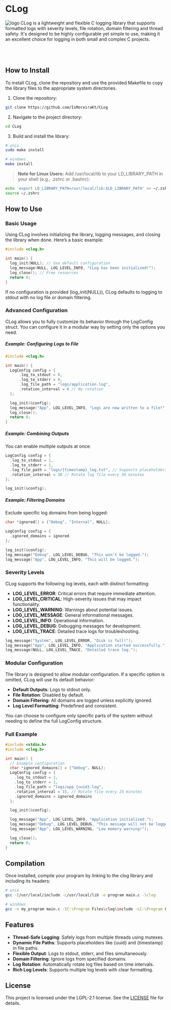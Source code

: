 # CLog

<img
	src="./assets/logo.png"
	alt="logo"
	align="left"
/>

CLog is a lightweight and flexible C logging library that supports formatted logs with severity levels, file rotation, domain filtering and thread safety. It's designed to be highly configurable yet simple to use, making it an excellent choice for logging in both small and complex C projects.

<br><br>

## How to Install
To install CLog, clone the repository and use the provided Makefile to copy the library files to the appropriate system directories.

1. Clone the repository:
```bash
git clone https://github.com/IsMoreiraKt/CLog
```

2. Navigate to the project directory:
```bash
cd CLog
```

3. Build and install the library:
```bash
# unix
sudo make install

# windows
make install
```

> **Note for Linux Users:** Add /usr/local/lib to your LD_LIBRARY_PATH in your shell (e.g., .zshrc or .bashrc):
```bash
echo 'export LD_LIBRARY_PATH=/usr/local/lib:$LD_LIBRARY_PATH' >> ~/.zshrc
source ~/.zshrc
```

## How to Use
### Basic Usage
Using CLog involves initializing the library, logging messages, and closing the library when done. Here’s a basic example:

```c
#include <clog.h>

int main() {
  log_init(NULL); // Use default configuration
  log_message(NULL, LOG_LEVEL_INFO, "CLog has been initialized!");
  log_close(); // Free resources
  return 0;
}
```

If no configuration is provided (log_init(NULL)), CLog defaults to logging to stdout with no log file or domain filtering.

### Advanced Configuration
CLog allows you to fully customize its behavior through the LogConfig struct. You can configure it in a modular way by setting only the options you need.

##### Example: Configuring Logs to File
```c
#include <clog.h>

int main() {
  LogConfig config = {
      .log_to_stdout = 0,
      .log_to_stderr = 0,
      .log_file_path = "logs/application.log",
      .rotation_interval = 0 // No rotation
  };

  log_init(&config);
  log_message("App", LOG_LEVEL_INFO, "Logs are now written to a file!");
  log_close();
  return 0;
}
```

##### Example: Combining Outputs
You can enable multiple outputs at once:

```c
LogConfig config = {
  .log_to_stdout = 1,
  .log_to_stderr = 1,
  .log_file_path = "logs/{timestamp}_log.txt", // Supports placeholders
  .rotation_interval = 30 // Rotate log file every 30 minutes
};

log_init(&config);
```

##### Example: Filtering Domains
Exclude specific log domains from being logged:

```c
char *ignored[] = {"Debug", "Internal", NULL};

LogConfig config = {
  .ignored_domains = ignored
};

log_init(&config);
log_message("Debug", LOG_LEVEL_DEBUG, "This won't be logged.");
log_message("App", LOG_LEVEL_INFO, "This will be logged.");
```

### Severity Levels
CLog supports the following log levels, each with distinct formatting:
- **LOG_LEVEL_ERROR**: Critical errors that require immediate attention.
- **LOG_LEVEL_CRITICAL**: High-severity issues that may impact functionality.
- **LOG_LEVEL_WARNING**: Warnings about potential issues.
- **LOG_LEVEL_MESSAGE**: General informational messages.
- **LOG_LEVEL_INFO**: Operational information.
- **LOG_LEVEL_DEBUG**: Debugging messages for development.
- **LOG_LEVEL_TRACE**: Detailed trace logs for troubleshooting.

```c
log_message("System", LOG_LEVEL_ERROR, "Disk is full!");
log_message("App", LOG_LEVEL_INFO, "Application started successfully.");
log_message(NULL, LOG_LEVEL_TRACE, "Detailed trace log.");
```

### Modular Configuration
The library is designed to allow modular configuration. If a specific option is omitted, CLog will use its default behavior:

- **Default Outputs**: Logs to stdout only.
- **File Rotation**: Disabled by default.
- **Domain Filtering**: All domains are logged unless explicitly ignored.
- **Log Level Formatting**: Predefined and consistent.

You can choose to configure only specific parts of the system without needing to define the full LogConfig structure.

### Full Example
```c
#include <stdio.h>
#include <clog.h>

int main() {
  // Example configuration
  char *ignored_domains[] = {"Debug", NULL};
  LogConfig config = {
    .log_to_stdout = 1,
    .log_to_stderr = 1,
    .log_file_path = "logs/app_{uuid}.log",
    .rotation_interval = 15, // Rotate file every 15 minutes
    .ignored_domains = ignored_domains
  };

  log_init(&config);

  log_message("App", LOG_LEVEL_INFO, "Application initialized.");
  log_message("Debug", LOG_LEVEL_DEBUG, "This message will not be logged.");
  log_message("App", LOG_LEVEL_WARNING, "Low memory warning!");

  log_close();
  return 0;
}
```

## Compilation
Once installed, compile your program by linking to the clog library and including its headers:

```bash
# unix 
gcc -I/usr/local/include -L/usr/local/lib -o program main.c -lclog

# windows
gcc -o my_program main.c -IC:\Program Files\clog\include -LC:\Program Files\clog\bin -lclog
```

## Features
- **Thread-Safe Logging**: Safely logs from multiple threads using mutexes.
- **Dynamic File Paths**: Supports placeholders like {uuid} and {timestamp} in file paths.
- **Flexible Output**: Logs to stdout, stderr, and files simultaneously.
- **Domain Filtering**: Ignore logs from specified domains.
- **Log Rotation**: Automatically rotate log files based on time intervals.
- **Rich Log Levels**: Supports multiple log levels with clear formatting.

## License
This project is licensed under the LGPL-2.1 license. See the [LICENSE](./LICENSE) file for details.
